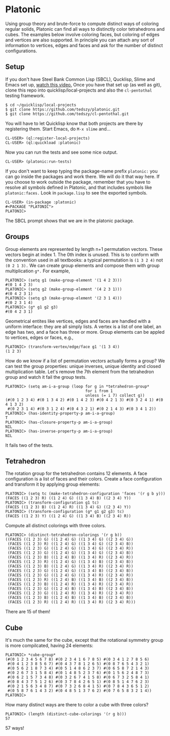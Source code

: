 # Platonic
Using group theory and brute-force to compute distinct ways of coloring regular solids, Platonic can find all ways to distinctly color tetrahedrons and cubes. The examples below involve coloring faces, but coloring of edges and vertices are also supported. In principle you can attach any sort of information to vertices, edges and faces and ask for the number of distinct configurations. 

## Setup
If you don't have Steel Bank Common Lisp (SBCL), Qucklisp, Slime
and Emacs set up, [watch this video.](https://www.youtube.com/watch?v=VnWVu8VVDbI) Once you have that set up (as well as git), clone this repo into quicklisp/local-projects and also the ```cl-pentothal``` testing framework.

```
$ cd ~/quicklisp/local-projects
$ git clone https://github.com/tedszy/platonic.git
$ git clone https://github.com/tedszy/cl-pentothal.git
```

You will have to let Quicklisp know that both projects are there by registering them. Start Emacs, do ```M-x slime``` and...

```
CL-USER> (ql:register-local-projects)
CL-USER> (ql:quickload :platonic)
```

Now you can run the tests and see some nice output.

```common-lisp
CL-USER> (platonic:run-tests)
```

If you don't want to keep typing the package-name prefix ```platonic:``` you can go inside the packages and work there. We will do it that way here. If you choose to work outside the package, remember that you have to resolve all symbols defined in Platonic, and that includes symbols like ```platonic:faces.``` Look in ```package.lisp``` to see the exported symbols.

```common-lisp
CL-USER> (in-package :platonic)
#<PACKAGE "PLATONIC">
PLATONIC> 
```

The SBCL prompt shows that we are in the platonic package.


## Groups
Group elements are represented by length n+1 permutation vectors. These vectors begin at index 1. The 0th index is unused. This is to conform with the convention used in all textbooks: a typical permutation is ```(1 3 2 4)``` not ```(0 2 1 3).``` We can create group elements and compose them with group multiplication ```g*.``` For example,

```common-lisp
PLATONIC> (setq g1 (make-group-element '(1 4 2 3)))
#(0 1 4 2 3)
PLATONIC> (setq g2 (make-group-element '(4 2 3 1)))
#(0 4 2 3 1)
PLATONIC> (setq g3 (make-group-element '(2 3 1 4)))
#(0 2 3 1 4)
PLATONIC> (g* g1 g2 g3)
#(0 4 2 3 1)
```

Geometrical entites like vertices, edges and faces are handled with a uniform interface: they are all simply lists. A vertex is a list of one label, an edge has two, and a face has three or more. Group elements can be appled to vertices, edges or faces, e.g.,

```common-lisp
PLATONIC> (transform-vertex/edge/face g1 '(1 3 4))
(1 2 3)
```

How do we know if a list of permutation vectors actually forms a group? We can test the group properties: unique inverses, unique identity and closed multiplication table. Let's remove the 7th element from the tetrahedron group and watch it fail the group tests.

```common-lisp
PLATONIC> (setq am-i-a-group (loop for g in *tetrahedron-group*
                                   for i from 1
				                   unless (= i 7) collect g))
(#(0 1 2 3 4) #(0 1 3 4 2) #(0 1 4 2 3) #(0 4 2 1 3) #(0 3 2 4 1) #(0 4 1 3 2)
 #(0 2 3 1 4) #(0 3 1 2 4) #(0 4 3 2 1) #(0 2 1 4 3) #(0 3 4 1 2))
PLATONIC> (has-identity-property-p am-i-a-group)
T
PLATONIC> (has-closure-property-p am-i-a-group)
NIL
PLATONIC> (has-inverse-property-p am-i-a-group)
NIL
```

It fails two of the tests.


## Tetrahedron
The rotation group for the tetrahedron contains 12 elements. A face configuration is a list of faces and their colors. Create a face configuration and transform it by applying group elements:

```common-lisp
PLATONIC> (setq tc (make-tetrahedron-configuration 'faces '(r g b y)))
(FACES ((1 2 3) R) ((1 2 4) G) ((1 3 4) B) ((2 3 4) Y))
PLATONIC> (transform-configuration g1 tc)
(FACES ((1 2 3) B) ((1 2 4) R) ((1 3 4) G) ((2 3 4) Y))
PLATONIC> (transform-configuration (g* g1 g2 g3) tc)
(FACES ((1 2 3) Y) ((1 2 4) G) ((1 3 4) B) ((2 3 4) R))
```

Compute all distinct colorings with three colors.

```common-lisp
PLATONIC> (distinct-tetrahedron-colorings '(r g b))
((FACES ((1 2 3) G) ((1 2 4) G) ((1 3 4) G) ((2 3 4) G))
 (FACES ((1 2 3) R) ((1 2 4) G) ((1 3 4) G) ((2 3 4) B))
 (FACES ((1 2 3) G) ((1 2 4) G) ((1 3 4) G) ((2 3 4) R))
 (FACES ((1 2 3) G) ((1 2 4) G) ((1 3 4) G) ((2 3 4) B))
 (FACES ((1 2 3) B) ((1 2 4) B) ((1 3 4) R) ((2 3 4) R))
 (FACES ((1 2 3) R) ((1 2 4) G) ((1 3 4) B) ((2 3 4) B))
 (FACES ((1 2 3) B) ((1 2 4) G) ((1 3 4) R) ((2 3 4) R))
 (FACES ((1 2 3) G) ((1 2 4) G) ((1 3 4) B) ((2 3 4) B))
 (FACES ((1 2 3) G) ((1 2 4) G) ((1 3 4) R) ((2 3 4) R))
 (FACES ((1 2 3) R) ((1 2 4) B) ((1 3 4) B) ((2 3 4) B))
 (FACES ((1 2 3) B) ((1 2 4) R) ((1 3 4) R) ((2 3 4) R))
 (FACES ((1 2 3) G) ((1 2 4) B) ((1 3 4) B) ((2 3 4) B))
 (FACES ((1 2 3) G) ((1 2 4) R) ((1 3 4) R) ((2 3 4) R))
 (FACES ((1 2 3) B) ((1 2 4) B) ((1 3 4) B) ((2 3 4) B))
 (FACES ((1 2 3) R) ((1 2 4) R) ((1 3 4) R) ((2 3 4) R)))
```

There are 15 of them!

## Cube
It's much the same for the cube, except that the rotational symmetry group is more compilcated, having 24 elements:

```common-lisp
PLATONIC> *cube-group*
(#(0 1 2 3 4 5 6 7 8) #(0 2 3 4 1 6 7 8 5) #(0 3 4 1 2 7 8 5 6)
 #(0 4 1 2 3 8 5 6 7) #(0 4 3 7 8 1 2 6 5) #(0 8 7 6 5 4 3 2 1)
 #(0 5 6 2 1 8 7 3 4) #(0 5 1 4 8 6 2 3 7) #(0 6 5 8 7 2 1 4 3)
 #(0 2 6 7 3 1 5 8 4) #(0 1 4 8 5 2 3 7 6) #(0 1 5 6 2 4 8 7 3)
 #(0 6 2 1 5 7 3 4 8) #(0 3 2 6 7 4 1 5 8) #(0 6 7 3 2 5 8 4 1)
 #(0 8 4 3 7 5 1 2 6) #(0 3 7 8 4 2 6 5 1) #(0 8 5 1 4 7 6 2 3)
 #(0 2 1 5 6 3 4 8 7) #(0 7 3 2 6 8 4 1 5) #(0 7 8 4 3 6 5 1 2)
 #(0 5 8 7 6 1 4 3 2) #(0 4 8 5 1 3 7 6 2) #(0 7 6 5 8 3 2 1 4))
PLATONIC> 
```

How many distinct ways are there to color a cube with three colors?

```common-lisp
PLATONIC> (length (distinct-cube-colorings '(r g b)))
57
```

57 ways! 

